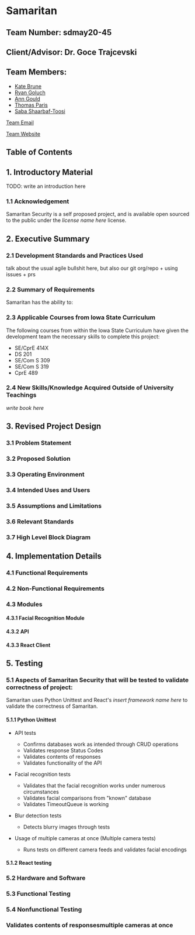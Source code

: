# Samaritan

## Team Number: sdmay20-45

## Client/Advisor: Dr. Goce Trajcevski

## Team Members:

* [Kate Brune](https://github.com/katebrune) 
* [Ryan Goluch](https://github.com/rgoluch)
* [Ann Gould](https://github.com/gould-ann)
* [Thomas Paris](https://github.com/TJParis)
* [Saba Shaarbaf-Toosi](https://github.com/sabatoo) 

[Team Email](mailto:sdmay20-45@iastate.edu)

[Team Website](http://sdmay20-45.sd.ece.iastate.edu/)

## Table of Contents 

## 1. Introductory Material

TODO: write an introduction here

### 1.1 Acknowledgement

Samaritan Security is a self proposed project, and is available open sourced to the public under the *license name here* license.

## 2. Executive Summary

### 2.1 Development Standards and Practices Used

talk about the usual agile bullshit here, but also our git org/repo + using issues + prs 

### 2.2 Summary of Requirements

Samaritan has the ability to:

### 2.3 Applicable Courses from Iowa State Curriculum

The following courses from within the Iowa State Curriculum have given the development team the necessary skills to complete this project: 

- SE/CprE 414X
- DS 201
- SE/Com S 309
- SE/Com S 319
- CprE 489

### 2.4 New Skills/Knowledge Acquired Outside of University Teachings

*write book here*

## 3. Revised Project Design

### 3.1 Problem Statement

### 3.2 Proposed Solution

### 3.3 Operating Environment

### 3.4 Intended Uses and Users

### 3.5 Assumptions and Limitations

### 3.6 Relevant Standards

### 3.7 High Level Block Diagram

## 4. Implementation Details

### 4.1 Functional Requirements

### 4.2 Non-Functional Requirements

### 4.3 Modules

#### 4.3.1 Facial Recognition Module

#### 4.3.2 API

#### 4.3.3 React Client

## 5. Testing



### 5.1 Aspects of Samaritan Security that will be tested to validate correctness of project:

Samaritan uses Python Unittest and React's *insert framework name here* to validate the correctness of Samaritan. 

#### 5.1.1 Python Unittest

- API tests
  - Confirms databases work as intended through CRUD operations
  - Validates response Status Codes 
  - Validates contents of responses
  - Validates functionality of the API
 
- Facial recognition tests
  - Validates that the facial recognition works under numerous circumstances
  - Validates facial comparisons from "known" database
  - Validates TimeoutQueue is working 

- Blur detection tests
  - Detects blurry images through tests

- Usage of multiple cameras at once (Multiple camera tests)
  - Runs tests on different camera feeds and validates facial encodings

#### 5.1.2 React testing





### 5.2 Hardware and Software 

### 5.3 Functional Testing

### 5.4 Nonfunctional Testing









### Validates contents of responsesmultiple cameras at once 